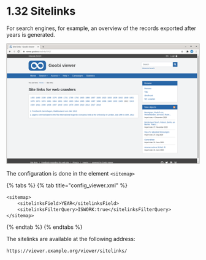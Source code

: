 # 1.32 Sitelinks

For search engines, for example, an overview of the records exported after years is generated. 

![The link to the site links page is usually present in the footer](../../.gitbook/assets/conf_1.32.png)

The configuration is done in the element `<sitemap>`

{% tabs %}
{% tab title="config\_viewer.xml" %}
```markup
<sitemap>
    <sitelinksField>YEAR</sitelinksField>
    <sitelinksFilterQuery>ISWORK:true</sitelinksFilterQuery>
</sitemap>
```
{% endtab %}
{% endtabs %}

The sitelinks are available at the following address:

```text
https://viewer.example.org/viewer/sitelinks/
```

